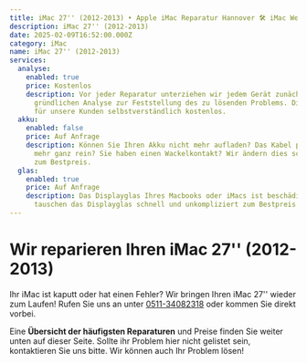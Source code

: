 ```yaml
---
title: iMac 27'' (2012-2013) ‣ Apple iMac Reparatur Hannover 🛠️ iMac Werkstatt
description: iMac 27'' (2012-2013)
date: 2025-02-09T16:52:00.000Z
category: iMac
name: iMac 27'' (2012-2013)
services:
  analyse:
    enabled: true
    price: Kostenlos
    description: Vor jeder Reparatur unterziehen wir jedem Gerät zunächst einer
      gründlichen Analyse zur Feststellung des zu lösenden Problems. Diese ist
      für unsere Kunden selbstverständlich kostenlos.
  akku:
    enabled: false
    price: Auf Anfrage
    description: Können Sie Ihren Akku nicht mehr aufladen? Das Kabel passt nicht
      mehr ganz rein? Sie haben einen Wackelkontakt? Wir ändern dies schnell und
      zum Bestpreis.
  glas:
    enabled: true
    price: Auf Anfrage
    description: Das Displayglas Ihres Macbooks oder iMacs ist beschädigt? Wir
      tauschen das Displayglas schnell und unkompliziert zum Bestpreis aus.
---
```

# Wir reparieren Ihren iMac 27'' (2012-2013)

Ihr iMac ist kaputt oder hat einen Fehler? Wir bringen Ihren iMac 27'' wieder zum Laufen! Rufen Sie uns an unter [0511-34082318](tel:051134082318) oder kommen Sie direkt vorbei.

Eine **Übersicht der häufigsten Reparaturen** und Preise finden Sie weiter unten auf dieser Seite. Sollte ihr Problem hier nicht gelistet sein, kontaktieren Sie uns bitte. Wir können auch Ihr Problem lösen!
